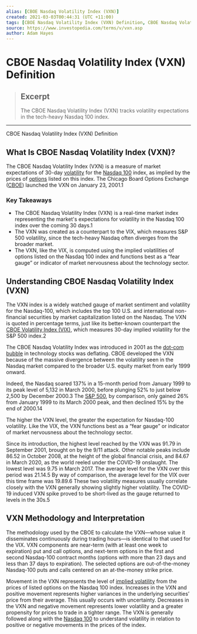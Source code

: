 ```yaml
---
alias: [CBOE Nasdaq Volatility Index (VXN)]
created: 2021-03-03T00:44:31 (UTC +11:00)
tags: [CBOE Nasdaq Volatility Index (VXN) Definition, CBOE Nasdaq Volatility Index (VXN) Definition]
source: https://www.investopedia.com/terms/v/vxn.asp
author: Adam Hayes
---
```


# CBOE Nasdaq Volatility Index (VXN) Definition

> ## Excerpt
> The CBOE Nasdaq Volatility Index (VXN) tracks volatility expectations in the tech-heavy Nasdaq 100 index.

---

CBOE Nasdaq Volatility Index (VXN) Definition
## What Is CBOE Nasdaq Volatility Index (VXN)?

The CBOE Nasdaq Volatility Index (VXN) is a measure of market expectations of 30-day [volatility](https://www.investopedia.com/terms/v/volatility.asp) for the [Nasdaq 100](https://www.investopedia.com/terms/n/nasdaq100.asp) index, as implied by the prices of [options](https://www.investopedia.com/terms/o/optionscontract.asp) listed on this index. The Chicago Board Options Exchange ([CBOE](https://www.investopedia.com/terms/c/cboe.asp)) launched the VXN on January 23, 2001.1

### Key Takeaways

-   The CBOE Nasdaq Volatility Index (VXN) is a real-time market index representing the market's expectations for volatility in the Nasdaq 100 index over the coming 30 days.1
-   The VXN was created as a counterpart to the VIX, which measures S&P 500 volatility, since the tech-heavy Nasdaq often diverges from the broader market.
-   The VXN, like the VIX, is computed using the implied volatilities of options listed on the Nasdaq 100 index and functions best as a “fear gauge” or indicator of market nervousness about the technology sector.

## Understanding CBOE Nasdaq Volatility Index (VXN)

The VXN index is a widely watched gauge of market sentiment and volatility for the Nasdaq-100, which includes the top 100 U.S. and international non-financial securities by market capitalization listed on the Nasdaq. The VXN is quoted in percentage terms, just like its better-known counterpart the [CBOE Volatility Index (VIX)](https://www.investopedia.com/terms/v/vix.asp), which measures 30-day implied volatility for the S&P 500 index.2

The CBOE Nasdaq Volatility Index was introduced in 2001 as the [dot-com bubble](https://www.investopedia.com/terms/i/internet-bubble.asp) in technology stocks was deflating. CBOE developed the VXN because of the massive divergence between the volatility seen in the Nasdaq market compared to the broader U.S. equity market from early 1999 onward.

Indeed, the Nasdaq soared 137% in a 15-month period from January 1999 to its peak level of 5,132 in March 2000, before plunging 52% to just below 2,500 by December 2000.3 The [S&P 500](https://www.investopedia.com/terms/s/sp500.asp), by comparison, only gained 26% from January 1999 to its March 2000 peak, and then declined 15% by the end of 2000.14

The higher the VXN level, the greater the expectation for Nasdaq-100 volatility. Like the VIX, the VXN functions best as a “fear gauge” or indicator of market nervousness about the technology sector.

Since its introduction, the highest level reached by the VXN was 91.79 in September 2001, brought on by the 9/11 attack. Other notable peaks include 86.52 in October 2008, at the height of the global financial crisis, and 84.67 in March 2020, as the world reeled under the COVID-19 onslaught. The lowest level was 9.75 in March 2017. The average level for the VXN over this period was 21.14.5 By way of comparison, the average level for the VIX over this time frame was 19.89.6 These two volatility measures usually correlate closely with the VXN generally showing slightly higher volatility. The COVID-19 induced VXN spike proved to be short-lived as the gauge returned to levels in the 30s.5

## VXN Methodology and Interpretation

The methodology used by the CBOE to calculate the VXN—whose value it disseminates continuously during trading hours—is identical to that used for the VIX. VXN components are near-term (with at least one week to expiration) put and call options, and next-term options in the first and second Nasdaq-100 contract months (options with more than 23 days and less than 37 days to expiration). The selected options are out-of-the-money Nasdaq-100 puts and calls centered on an at-the-money strike price.

Movement in the VXN represents the level of [implied volatility](https://www.investopedia.com/terms/i/iv.asp) from the prices of listed options on the Nasdaq 100 index. Increases in the VXN and positive movement represents higher variances in the underlying securities’ price from their average. This usually occurs with uncertainty. Decreases in the VXN and negative movement represents lower volatility and a greater propensity for prices to trade in a tighter range. The VXN is generally followed along with the [Nasdaq 100](https://www.investopedia.com/terms/n/nasdaq100.asp) to understand volatility in relation to positive or negative movements in the prices of the index.
